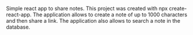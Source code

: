 Simple react app to share notes. This project was created with npx create-react-app. The application allows to create a note of up to 1000 characters and then share a link. The application also allows to search a note in the database.
